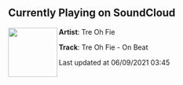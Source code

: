 ## Currently Playing on SoundCloud

[<img align="left" width="100" src="https://i1.sndcdn.com/artworks-000476722821-da6dj5-t500x500.jpg">](https://soundcloud.com/treohfie/tre-oh-fie-on-beat)

**Artist**: Tre Oh Fie 

**Track**: Tre Oh Fie - On Beat

Last updated at 06/09/2021 03:45
